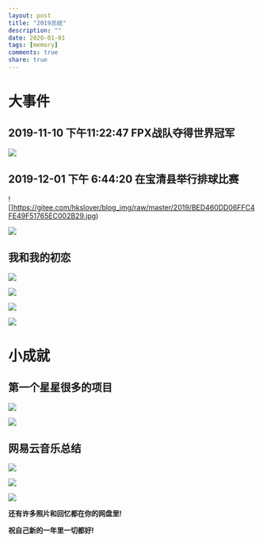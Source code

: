 ```yaml
---
layout: post
title: "2019总结"
description: ""
date: 2020-01-01
tags: [memory]
comments: true
share: true
---
```


# 大事件

## 2019-11-10 下午11:22:47 FPX战队夺得世界冠军

![](https://gitee.com/hkslover/blog_img/raw/master/2019/62AE1DCFE73AB93A3BFADCF0AAADB28A.jpg)

## 2019-12-01 下午 6:44:20 在宝清县举行排球比赛

![]https://gitee.com/hkslover/blog_img/raw/master/2019/BED460DD06FFC4FE49F51765EC002B29.jpg)

![](https://gitee.com/hkslover/blog_img/raw/master/2019/19A0F59F017260D63B3196DC23AF6F41.jpg)

## 我和我的初恋

![](https://gitee.com/hkslover/blog_img/raw/master/2019/E75963EB0BABBC71148C524EC941CF16.jpg)

![](https://gitee.com/hkslover/blog_img/raw/master/2019/98F7BD0BEBE953F5A508C3E4C0A5D232.jpg)

![](https://gitee.com/hkslover/blog_img/raw/master/2019/126668DE1BE29B876F533501FAA79D31.jpg)

![](https://gitee.com/hkslover/blog_img/raw/master/2019/1D1ABB0A82B2B52D95B4EEF0E3AD9216.jpg)

# 小成就

## 第一个星星很多的项目

![](https://gitee.com/hkslover/blog_img/raw/master/2019/%E6%B7%B1%E5%BA%A6%E6%88%AA%E5%9B%BE_%E9%80%89%E6%8B%A9%E5%8C%BA%E5%9F%9F_20200101210550.png)

![](https://gitee.com/hkslover/blog_img/raw/master/2019/%E6%B7%B1%E5%BA%A6%E6%88%AA%E5%9B%BE_%E9%80%89%E6%8B%A9%E5%8C%BA%E5%9F%9F_20200101210614.png)

## 网易云音乐总结

![](https://gitee.com/hkslover/blog_img/raw/master/2019/B3E0205FFB788D6E2F98FA8697AB02C1.jpg)

![](https://gitee.com/hkslover/blog_img/raw/master/2019/46D245F851FF399749DBB4CF2C895CA9.jpg)

![](https://gitee.com/hkslover/blog_img/raw/master/2019/8BD7243D79AF69B458C2C9E4B0B7C4DB.jpg)

**还有许多照片和回忆都在你的网盘里!**

**祝自己新的一年里一切都好!**
